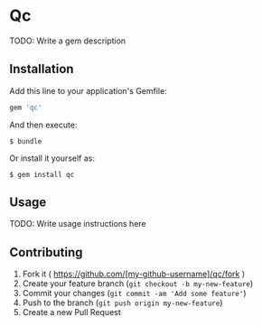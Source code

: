 # Qc

TODO: Write a gem description

## Installation

Add this line to your application's Gemfile:

```ruby
gem 'qc'
```

And then execute:

    $ bundle

Or install it yourself as:

    $ gem install qc

## Usage

TODO: Write usage instructions here

## Contributing

1. Fork it ( https://github.com/[my-github-username]/qc/fork )
2. Create your feature branch (`git checkout -b my-new-feature`)
3. Commit your changes (`git commit -am 'Add some feature'`)
4. Push to the branch (`git push origin my-new-feature`)
5. Create a new Pull Request

